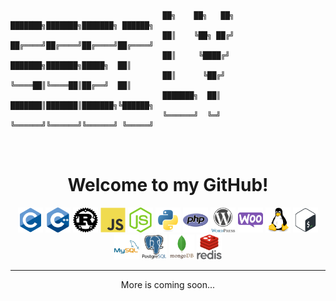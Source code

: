 <div>
  <pre>
    <code>
                                  ██╗    ██╗   ██╗ ███████╗███████╗███████╗ ██████╗
                                  ██║    ╚██╗ ██╔╝ ██╔════╝██╔════╝██╔════╝██╔════╝
                                  ██║     ╚████╔╝  ███████╗███████╗█████╗  ██║    
                                  ██║      ╚██╔╝   ╚════██║╚════██║██╔══╝  ██║     
                                  ███████╗  ██║    ███████║███████║███████╗╚██████╗
                                  ╚══════╝  ╚═╝    ╚══════╝╚══════╝╚══════╝ ╚═════╝
      </code>
  </pre>
</div>
<h1 align="center">Welcome to my GitHub!</h1>
<div align="center">
<img src="https://github.com/devicons/devicon/blob/master/icons/c/c-original.svg" alt="C" width="40" height="40"/>
<img src="https://github.com/devicons/devicon/blob/master/icons/cplusplus/cplusplus-original.svg" alt="C++" width="40" height="40"/>
<img src="https://github.com/devicons/devicon/blob/master/icons/rust/rust-plain.svg" alt="Rust" width="40" height="40"/>
<img src="https://github.com/devicons/devicon/blob/master/icons/javascript/javascript-original.svg" alt="JavaScript" width="40" height="40"/>
<img src="https://github.com/devicons/devicon/blob/master/icons/nodejs/nodejs-original.svg" alt="NodeJS" width="40" height="40"/>
<img src="https://github.com/devicons/devicon/blob/master/icons/python/python-original.svg" alt="Python" width="40" height="40"/>
<img src="https://github.com/devicons/devicon/blob/master/icons/php/php-original.svg" alt="PHP" width="40" height="40"/>
<img src="https://github.com/devicons/devicon/blob/master/icons/wordpress/wordpress-original.svg" alt="WordPress" width="40" height="40"/> 
<img src="https://github.com/devicons/devicon/blob/master/icons/woocommerce/woocommerce-original.svg" alt="WooCommerce" width="40" height="40"/> 
<img src="https://github.com/devicons/devicon/blob/master/icons/linux/linux-original.svg" alt="Linux" width="40" height="40"/>
<img src="https://github.com/devicons/devicon/blob/master/icons/bash/bash-original.svg" alt="Bash" width="40" height="40"/>
<img src="https://github.com/devicons/devicon/blob/master/icons/mysql/mysql-original-wordmark.svg" alt="MySQL" width="40" height="40"/>
<img src="https://github.com/devicons/devicon/blob/master/icons/postgresql/postgresql-original-wordmark.svg" alt="PostgreSQL" width="40" height="40"/>
<img src="https://github.com/devicons/devicon/blob/master/icons/mongodb/mongodb-original-wordmark.svg" alt="MongoDB" width="40" height="40"/>
<img src="https://github.com/devicons/devicon/blob/master/icons/redis/redis-original-wordmark.svg" alt="Redis" width="40" height="40"/>
</div>
<hr>
<p align="center">More is coming soon...</p>
